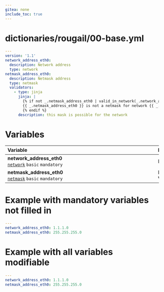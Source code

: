 ```yaml
---
gitea: none
include_toc: true
---
```

# dictionaries/rougail/00-base.yml

```yaml
---
version: '1.1'
network_address_eth0:
  description: Network address
  type: network
netmask_address_eth0:
  description: Netmask address
  type: netmask
  validators:
    - type: jinja
      jinja: |
        {% if not _.netmask_address_eth0 | valid_in_network(_.network_address_eth0) %}
        {{ _.netmask_address_eth0 }} is not a netmask for network {{ _.network_address_eth0 }}
        {% endif %}
      description: this mask is possible for the network
```
# Variables

| Variable&nbsp;&nbsp;&nbsp;&nbsp;&nbsp;&nbsp;&nbsp;&nbsp;&nbsp;&nbsp;&nbsp;&nbsp;&nbsp;&nbsp;&nbsp;&nbsp;&nbsp;&nbsp;&nbsp;&nbsp;&nbsp;&nbsp;&nbsp;&nbsp;&nbsp;&nbsp;&nbsp;&nbsp;&nbsp;&nbsp;&nbsp;&nbsp;&nbsp;&nbsp;&nbsp;&nbsp;&nbsp;&nbsp;&nbsp;&nbsp;&nbsp;&nbsp;&nbsp;&nbsp;&nbsp;&nbsp;&nbsp;&nbsp;&nbsp;&nbsp;&nbsp;&nbsp;&nbsp;&nbsp;&nbsp;&nbsp;&nbsp;&nbsp;&nbsp;&nbsp;&nbsp;&nbsp;&nbsp;&nbsp;&nbsp;&nbsp;&nbsp;&nbsp;&nbsp;&nbsp;&nbsp;&nbsp;&nbsp;&nbsp;&nbsp;&nbsp;&nbsp;&nbsp;&nbsp;&nbsp;&nbsp;&nbsp;&nbsp;&nbsp;&nbsp;&nbsp;&nbsp;&nbsp;&nbsp;&nbsp;&nbsp;&nbsp;&nbsp;&nbsp;&nbsp;&nbsp;   | Description&nbsp;&nbsp;&nbsp;&nbsp;&nbsp;&nbsp;&nbsp;&nbsp;&nbsp;&nbsp;&nbsp;&nbsp;&nbsp;&nbsp;&nbsp;&nbsp;&nbsp;&nbsp;&nbsp;&nbsp;&nbsp;&nbsp;&nbsp;&nbsp;&nbsp;&nbsp;&nbsp;&nbsp;&nbsp;&nbsp;&nbsp;&nbsp;&nbsp;&nbsp;&nbsp;&nbsp;&nbsp;&nbsp;&nbsp;&nbsp;&nbsp;&nbsp;&nbsp;&nbsp;&nbsp;&nbsp;&nbsp;&nbsp;&nbsp;&nbsp;&nbsp;&nbsp;&nbsp;&nbsp;&nbsp;&nbsp;&nbsp;&nbsp;&nbsp;&nbsp;&nbsp;&nbsp;&nbsp;&nbsp;&nbsp;&nbsp;&nbsp;&nbsp;&nbsp;&nbsp;&nbsp;&nbsp;&nbsp;&nbsp;&nbsp;&nbsp;&nbsp;&nbsp;&nbsp;&nbsp;&nbsp;&nbsp;&nbsp;&nbsp;&nbsp;&nbsp;&nbsp;&nbsp;&nbsp;&nbsp;&nbsp;&nbsp;&nbsp;   |
|------------------------------------------------------------------------------------------------------------------------------------------------------------------------------------------------------------------------------------------------------------------------------------------------------------------------------------------------------------------------------------------------------------------------------------------------------------------------------------------------------------------------------------------------------------------------------------------------------------|---------------------------------------------------------------------------------------------------------------------------------------------------------------------------------------------------------------------------------------------------------------------------------------------------------------------------------------------------------------------------------------------------------------------------------------------------------------------------------------------------------------------------------------------------------------------------------------------|
| **network_address_eth0**<br/>[`network`](https://rougail.readthedocs.io/en/latest/variable.html#variables-types) `basic` `mandatory`                                                                                                                                                                                                                                                                                                                                                                                                                                                                       | Network address.                                                                                                                                                                                                                                                                                                                                                                                                                                                                                                                                                                            |
| **netmask_address_eth0**<br/>[`netmask`](https://rougail.readthedocs.io/en/latest/variable.html#variables-types) `basic` `mandatory`                                                                                                                                                                                                                                                                                                                                                                                                                                                                       | Netmask address.<br/>**Validator**: this mask is possible for the network.                                                                                                                                                                                                                                                                                                                                                                                                                                                                                                                  |


# Example with mandatory variables not filled in

```yaml
---
network_address_eth0: 1.1.1.0
netmask_address_eth0: 255.255.255.0
```
# Example with all variables modifiable

```yaml
---
network_address_eth0: 1.1.1.0
netmask_address_eth0: 255.255.255.0
```
